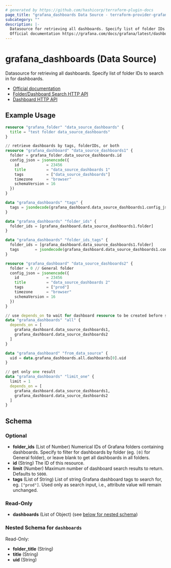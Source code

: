 ```yaml
---
# generated by https://github.com/hashicorp/terraform-plugin-docs
page_title: "grafana_dashboards Data Source - terraform-provider-grafana"
subcategory: ""
description: |-
  Datasource for retrieving all dashboards. Specify list of folder IDs to search in for dashboards.
  Official documentation https://grafana.com/docs/grafana/latest/dashboards/Folder/Dashboard Search HTTP API https://grafana.com/docs/grafana/latest/http_api/folder_dashboard_search/Dashboard HTTP API https://grafana.com/docs/grafana/latest/http_api/dashboard/
---
```


# grafana_dashboards (Data Source)

Datasource for retrieving all dashboards. Specify list of folder IDs to search in for dashboards.

* [Official documentation](https://grafana.com/docs/grafana/latest/dashboards/)
* [Folder/Dashboard Search HTTP API](https://grafana.com/docs/grafana/latest/http_api/folder_dashboard_search/)
* [Dashboard HTTP API](https://grafana.com/docs/grafana/latest/http_api/dashboard/)

## Example Usage

```terraform
resource "grafana_folder" "data_source_dashboards" {
  title = "test folder data_source_dashboards"
}

// retrieve dashboards by tags, folderIDs, or both
resource "grafana_dashboard" "data_source_dashboards1" {
  folder = grafana_folder.data_source_dashboards.id
  config_json = jsonencode({
    id            = 23456
    title         = "data_source_dashboards 1"
    tags          = ["data_source_dashboards"]
    timezone      = "browser"
    schemaVersion = 16
  })
}

data "grafana_dashboards" "tags" {
  tags = jsondecode(grafana_dashboard.data_source_dashboards1.config_json)["tags"]
}

data "grafana_dashboards" "folder_ids" {
  folder_ids = [grafana_dashboard.data_source_dashboards1.folder]
}

data "grafana_dashboards" "folder_ids_tags" {
  folder_ids = [grafana_dashboard.data_source_dashboards1.folder]
  tags       = jsondecode(grafana_dashboard.data_source_dashboards1.config_json)["tags"]
}

resource "grafana_dashboard" "data_source_dashboards2" {
  folder = 0 // General folder
  config_json = jsonencode({
    id            = 23456
    title         = "data_source_dashboards 2"
    tags          = ["prod"]
    timezone      = "browser"
    schemaVersion = 16
  })
}

// use depends_on to wait for dashboard resource to be created before searching
data "grafana_dashboards" "all" {
  depends_on = [
    grafana_dashboard.data_source_dashboards1,
    grafana_dashboard.data_source_dashboards2
  ]
}

data "grafana_dashboard" "from_data_source" {
  uid = data.grafana_dashboards.all.dashboards[0].uid
}

// get only one result
data "grafana_dashboards" "limit_one" {
  limit = 1
  depends_on = [
    grafana_dashboard.data_source_dashboards1,
    grafana_dashboard.data_source_dashboards2
  ]
}
```

<!-- schema generated by tfplugindocs -->
## Schema

### Optional

- **folder_ids** (List of Number) Numerical IDs of Grafana folders containing dashboards. Specify to filter for dashboards by folder (eg. `[0]` for General folder), or leave blank to get all dashboards in all folders.
- **id** (String) The ID of this resource.
- **limit** (Number) Maximum number of dashboard search results to return. Defaults to `5000`.
- **tags** (List of String) List of string Grafana dashboard tags to search for, eg. `["prod"]`. Used only as search input, i.e., attribute value will remain unchanged.

### Read-Only

- **dashboards** (List of Object) (see [below for nested schema](#nestedatt--dashboards))

<a id="nestedatt--dashboards"></a>
### Nested Schema for `dashboards`

Read-Only:

- **folder_title** (String)
- **title** (String)
- **uid** (String)



